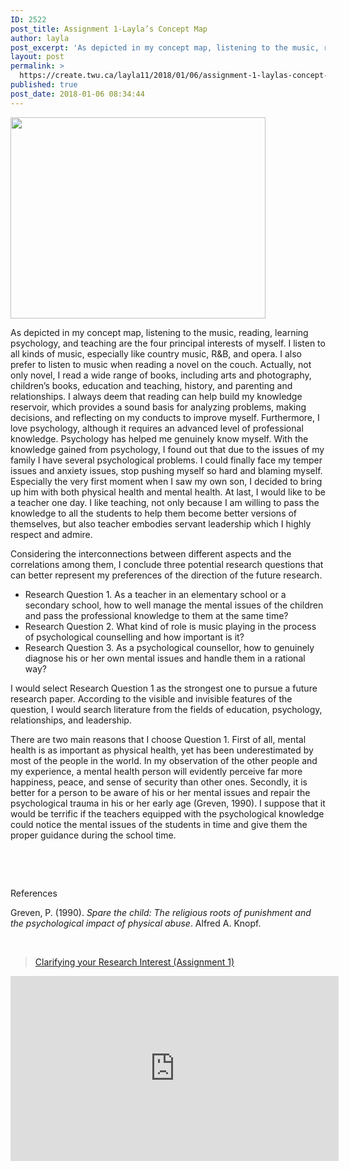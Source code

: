 ```yaml
---
ID: 2522
post_title: Assignment 1-Layla’s Concept Map
author: layla
post_excerpt: 'As depicted in my concept map, listening to the music, reading, learning psychology, and teaching are the four principal interests of myself. I listen to all kinds of music, especially like country music, R&amp;B, and opera. I also prefer to listen to music when reading a novel on the couch. Actually, not only novel, I &hellip; <p><a href="https://create.twu.ca/layla11/2018/01/06/assignment-1-laylas-concept-map/">Continue reading<span> "Assignment 1-Layla&rsquo;s Concept Map"</span></a></p>'
layout: post
permalink: >
  https://create.twu.ca/layla11/2018/01/06/assignment-1-laylas-concept-map/
published: true
post_date: 2018-01-06 08:34:44
---
```

<img class=" wp-image-22 aligncenter" src="http://create.twu.ca/layla11/files/2018/01/WechatIMG528-300x237.jpeg" alt="" width="408" height="322" srcset="https://create.twu.ca/layla11/files/2018/01/WechatIMG528-300x237.jpeg 300w, https://create.twu.ca/layla11/files/2018/01/WechatIMG528-768x608.jpeg 768w, https://create.twu.ca/layla11/files/2018/01/WechatIMG528.jpeg 810w" sizes="(max-width: 408px) 100vw, 408px" />

As depicted in my concept map, listening to the music, reading, learning psychology, and teaching are the four principal interests of myself. I listen to all kinds of music, especially like country music, R&amp;B, and opera. I also prefer to listen to music when reading a novel on the couch. Actually, not only novel, I read a wide range of books, including arts and photography, children’s books, education and teaching, history, and parenting and relationships. I always deem that reading can help build my knowledge reservoir, which provides a sound basis for analyzing problems, making decisions, and reflecting on my conducts to improve myself. Furthermore, I love psychology, although it requires an advanced level of professional knowledge. Psychology has helped me genuinely know myself. With the knowledge gained from psychology, I found out that due to the issues of my family I have several psychological problems. I could finally face my temper issues and anxiety issues, stop pushing myself so hard and blaming myself. Especially the very first moment when I saw my own son, I decided to bring up him with both physical health and mental health. At last, I would like to be a teacher one day. I like teaching, not only because I am willing to pass the knowledge to all the students to help them become better versions of themselves, but also teacher embodies servant leadership which I highly respect and admire.

Considering the interconnections between different aspects and the correlations among them, I conclude three potential research questions that can better represent my preferences of the direction of the future research.

<ul>
<li>Research Question 1. As a teacher in an elementary school or a secondary school, how to well manage the mental issues of the children and pass the professional knowledge to them at the same time?</li>
<li>Research Question 2. What kind of role is music playing in the process of psychological counselling and how important is it?</li>
<li>Research Question 3. As a psychological counsellor, how to genuinely diagnose his or her own mental issues and handle them in a rational way?</li>
</ul>

I would select Research Question 1 as the strongest one to pursue a future research paper. According to the visible and invisible features of the question, I would search literature from the fields of education, psychology, relationships, and leadership.

There are two main reasons that I choose Question 1. First of all, mental health is as important as physical health, yet has been underestimated by most of the people in the world. In my observation of the other people and my experience, a mental health person will evidently perceive far more happiness, peace, and sense of security than other ones. Secondly, it is better for a person to be aware of his or her mental issues and repair the psychological trauma in his or her early age (Greven, 1990). I suppose that it would be terrific if the teachers equipped with the psychological knowledge could notice the mental issues of the students in time and give them the proper guidance during the school time.

&nbsp;

&nbsp;

References

Greven, P. (1990). <em>Spare the child: The religious roots of punishment and the psychological </em><em>impact of physical abuse</em>. Alfred A. Knopf.

&nbsp;

<blockquote class="wp-embedded-content" data-secret="zS7T1IQhXj"><a href="https://create.twu.ca/ldrs591-sp18/clarifying-your-research-interest-2/">Clarifying your Research Interest (Assignment 1)</a></p></blockquote>



<iframe class="wp-embedded-content" sandbox="allow-scripts" security="restricted" src="https://create.twu.ca/ldrs591-sp18/clarifying-your-research-interest-2/embed/#?secret=zS7T1IQhXj" data-secret="zS7T1IQhXj" width="525" height="296" title="&#8220;Clarifying your Research Interest (Assignment 1)&#8221; &#8212; Leadership 591: Scholarly Inquiry" frameborder="0" marginwidth="0" marginheight="0" scrolling="no"></iframe>